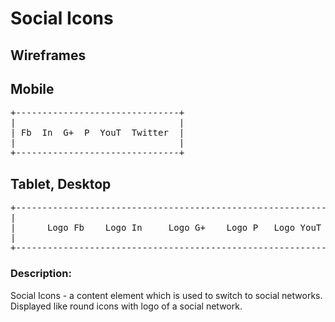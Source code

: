# **Social Icons**

## Wireframes

## Mobile


<pre>
+-------------------------------+
|                               |
| Fb  In  G+  P  YouT  Twitter  |
|                               |
+-------------------------------+
</pre>


## Tablet, Desktop
<pre>
+--------------------------------------------------------------------------------+
|                                                                                |
|      Logo Fb    Logo In     Logo G+    Logo P   Logo YouT    Logo Twitter      |
|                                                                                |
+--------------------------------------------------------------------------------+
</pre>

### Description:
Social Icons - a content element which is used to switch to social networks. Displayed like round icons with logo of a social network.